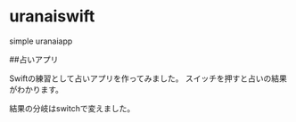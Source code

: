 uranaiswift
===========

simple uranaiapp

##占いアプリ

Swiftの練習として占いアプリを作ってみました。
スイッチを押すと占いの結果がわかります。

結果の分岐はswitchで変えました。
